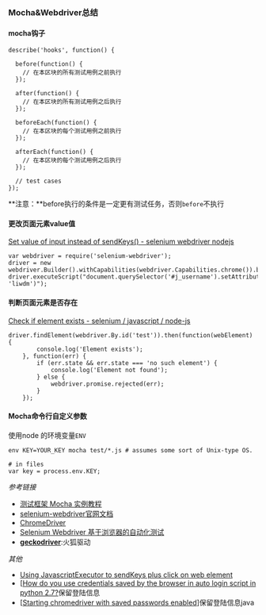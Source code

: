 ### Mocha&Webdriver总结

#### mocha钩子

```
describe('hooks', function() {

  before(function() {
    // 在本区块的所有测试用例之前执行
  });

  after(function() {
    // 在本区块的所有测试用例之后执行
  });

  beforeEach(function() {
    // 在本区块的每个测试用例之前执行
  });

  afterEach(function() {
    // 在本区块的每个测试用例之后执行
  });

  // test cases
});
```

**注意：**before执行的条件是一定更有测试任务，否则`before`不执行



#### 更改页面元素value值

[Set value of input instead of sendKeys() - selenium webdriver nodejs](http://stackoverflow.com/questions/25583641/set-value-of-input-instead-of-sendkeys-selenium-webdriver-nodejs)

```
var webdriver = require('selenium-webdriver');
driver = new webdriver.Builder().withCapabilities(webdriver.Capabilities.chrome()).build();
driver.executeScript("document.querySelector('#j_username').setAttribute('value', 'liwdm')");
```



#### 判断页面元素是否存在

[Check if element exists - selenium / javascript / node-js](http://stackoverflow.com/questions/20148857/check-if-element-exists-selenium-javascript-node-js)

```
driver.findElement(webdriver.By.id('test')).then(function(webElement) {
        console.log('Element exists');
    }, function(err) {
        if (err.state && err.state === 'no such element') {
            console.log('Element not found');
        } else {
            webdriver.promise.rejected(err);
        }
    });
```



#### Mocha命令行自定义参数

使用node 的环境变量`ENV `

```
env KEY=YOUR_KEY mocha test/*.js # assumes some sort of Unix-type OS.

# in files
var key = process.env.KEY;
```





*参考链接*

* [测试框架 Mocha 实例教程](http://www.ruanyifeng.com/blog/2015/12/a-mocha-tutorial-of-examples.html)
* [selenium-webdriver官网文档](http://seleniumhq.github.io/selenium/docs/api/javascript/index.html)
* [ChromeDriver](https://sites.google.com/a/chromium.org/chromedriver/)
* [Selenium Webdriver 基于浏览器的自动化测试](http://sanwen8.cn/p/2c2pwEg.html)
* [**geckodriver**](https://github.com/mozilla/geckodriver):火狐驱动

*其他*

* [Using JavascriptExecutor to sendKeys plus click on web element](http://stackoverflow.com/questions/31632923/using-javascriptexecutor-to-sendkeys-plus-click-on-web-element)
* [[How do you use credentials saved by the browser in auto login script in python 2.7?](http://stackoverflow.com/questions/35641019/how-do-you-use-credentials-saved-by-the-browser-in-auto-login-script-in-python-2)保留登陆信息
* [[Starting chromedriver with saved passwords enabled](http://stackoverflow.com/questions/37544593/starting-chromedriver-with-saved-passwords-enabled)]保留登陆信息java